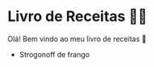 # **Livro de Receitas :man_cook:**

Olá! Bem vindo ao meu livro de receitas :wave:

- Strogonoff de frango
